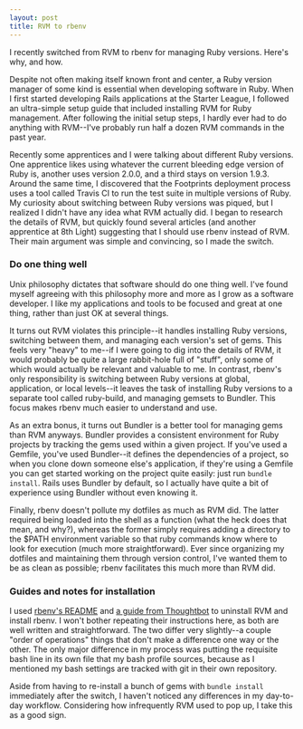 ```yaml
---
layout: post
title: RVM to rbenv
---
```


I recently switched from RVM to rbenv for managing Ruby versions. Here's why, and how.

Despite not often making itself known front and center, a Ruby version manager of some kind is essential when developing software in Ruby. When I first started developing Rails applications at the Starter League, I followed an ultra-simple setup guide that included installing RVM for Ruby management. After following the initial setup steps, I hardly ever had to do anything with RVM--I've probably run half a dozen RVM commands in the past year.

Recently some apprentices and I were talking about different Ruby versions. One apprentice likes using whatever the current bleeding edge version of Ruby is, another uses version 2.0.0, and a third stays on version 1.9.3. Around the same time, I discovered that the Footprints deployment process uses a tool called Travis CI to run the test suite in multiple versions of Ruby. My curiosity about switching between Ruby versions was piqued, but I realized I didn't have any idea what RVM actually did. I began to research the details of RVM, but quickly found several articles (and another apprentice at 8th Light) suggesting that I should use rbenv instead of RVM. Their main argument was simple and convincing, so I made the switch.

### Do one thing well

Unix philosophy dictates that software should do one thing well. I've found myself agreeing with this philosophy more and more as I grow as a software developer. I like my applications and tools to be focused and great at one thing, rather than just OK at several things.

It turns out RVM violates this principle--it handles installing Ruby versions, switching between them, and managing each version's set of gems. This feels very "heavy" to me--if I were going to dig into the details of RVM, it would probably be quite a large rabbit-hole full of "stuff", only some of which would actually be relevant and valuable to me. In contrast, rbenv's only responsibility is switching between Ruby versions at global, application, or local levels--it leaves the task of installing Ruby versions to a separate tool called ruby-build, and managing gemsets to Bundler. This focus makes rbenv much easier to understand and use.

As an extra bonus, it turns out Bundler is a better tool for managing gems than RVM anyways. Bundler provides a consistent environment for Ruby projects by tracking the gems used within a given project. If you've used a Gemfile, you've used Bundler--it defines the dependencies of a project, so when you clone down someone else's application, if they're using a Gemfile you can get started working on the project quite easily: just run `bundle install`. Rails uses Bundler by default, so I actually have quite a bit of experience using Bundler without even knowing it.

Finally, rbenv doesn't pollute my dotfiles as much as RVM did. The latter required being loaded into the shell as a function (what the heck does that mean, and why?), whereas the former simply requires adding a directory to the $PATH environment variable so that ruby commands know where to look for execution (much more straightforward). Ever since organizing my dotfiles and maintaining them through version control, I've wanted them to be as clean as possible; rbenv facilitates this much more than RVM did.

### Guides and notes for installation

I used [rbenv's README](https://github.com/sstephenson/rbenv#installation) and [a guide from Thoughtbot](http://robots.thoughtbot.com/using-rbenv-to-manage-rubies-and-gems) to uninstall RVM and install rbenv. I won't bother repeating their instructions here, as both are well written and straightforward.  The two differ very slightly--a couple "order of operations" things that don't make a difference one way or the other. The only major difference in my process was putting the requisite bash line in its own file that my bash profile sources, because as I mentioned my bash settings are tracked with git in their own repository.

Aside from having to re-install a bunch of gems with `bundle install` immediately after the switch, I haven't noticed any differences in my day-to-day workflow. Considering how infrequently RVM used to pop up, I take this as a good sign.
